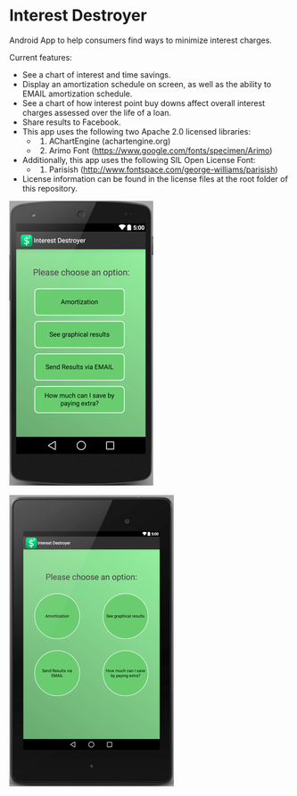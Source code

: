 # Interest Destroyer

Android App to help consumers find ways to minimize interest charges.

Current features:
- See a chart of interest and time savings.
- Display an amortization schedule on screen, as well as the ability to EMAIL amortization schedule.
- See a chart of how interest point buy downs affect overall interest charges assessed over the life of a loan.
- Share results to Facebook.
- This app uses the following two Apache 2.0 licensed libraries:
    - 1. AChartEngine (achartengine.org)
    - 2. Arimo Font (https://www.google.com/fonts/specimen/Arimo)
- Additionally, this app uses the following SIL Open License Font: 
    - 1. Parisish (http://www.fontspace.com/george-williams/parisish)
- License information can be found in the license files at the root folder of this repository.

![Phone Main Screen](https://github.com/azadibogolubov/InterestDestroyer/blob/master/Images/phoneScreen.png) 

![Tablet Main Screen](https://github.com/azadibogolubov/InterestDestroyer/blob/master/Images/tabletScreen.png)

